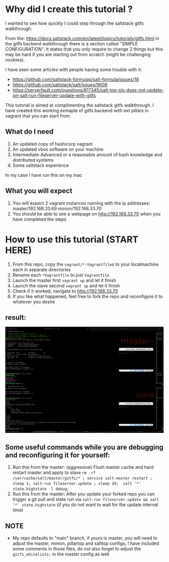 # Why did I create this tutorial ? 
I wanted to see how quickly I could step through the saltstack gitfs walkthrough.

From the: https://docs.saltstack.com/en/latest/topics/tutorials/gitfs.html in the gitfs backend walkthrough there is a section called "SIMPLE CONFIGURATION". 
It states that you only require to change 2 things but this may be hard if you are starting out from scratch (might be challenging noobies).


I have seen some articles with people having some trouble with it:
- https://github.com/saltstack-formulas/salt-formula/issues/18
- https://github.com/saltstack/salt/issues/9608
- https://serverfault.com/questions/817345/salt-top-sls-does-not-update-on-salt-run-fileserver-update-with-gitfs


This tutorial is aimed at complimenting the saltstack gitfs walkthrough.
I have created this working exmaple of gitfs backend with ext pillars in vagrant that you can start from.


## What do I need
1. An updated copy of hashicorp vagrant
2. An updated vbox software on your machine
3. Intermediate-Advanced or a reasonable amount of bash knowledge and distributed systems
4. Some saltstack experience

In my case I have run this on my mac


## What you will expect
1. You will expect 2 vagrant instances running with the ip addresses: master/192.168.33.69 minion/192.168.33.70
2. You should be able to see a webpage on http://192.168.33.70 when you have completed the steps



# How to use this tutorial (START HERE)
1. From this repo, copy the `vagrant/*-Vagrantfile`s to your localmachine each in separate directories 
2. Rename each `*Vagrantfile` to just `Vagrantfile`
2. Launch the master first `vagrant up` and let it finish
3. Launch the slave second `vagrant up` and let it finish
4. Check if it worked, navigate to http://192.168.33.70
5. If you like what happened, feel free to fork the repo and reconfigure it to whatever you desire
## result:
![alt text](https://github.com/patrickmamaid/salt-gitfs-tutorial/blob/main/Screen%20Shot%202021-01-05%20at%201.53.41%20AM.png)

## Some useful commands while you are debugging and reconfiguring it for yourself:
1. Run this from the master: (aggressive) Flush master cache and hard restart master and apply to slave `rm -rf /var/cache/salt/master/gitfs/* ; service salt-master restart ;  sleep 1; salt-run fileserver.update ; sleep 10;  salt '*' state.highstate -l debug;`
2. Run this from the master: After you update your forked repo you can trigger a git pull and state run via `salt-run fileserver.update && salt '*' state.highstate` (if you do not want to wait for the update interval time)

## NOTE
- My repo defaults to "main" branch, if yours is master, you will need to adjust the master, minion, pillartop and salttop configs, I have included some comments in those files, do not also forget to adjust the `gitfs_whitelists:` in the master config as well


